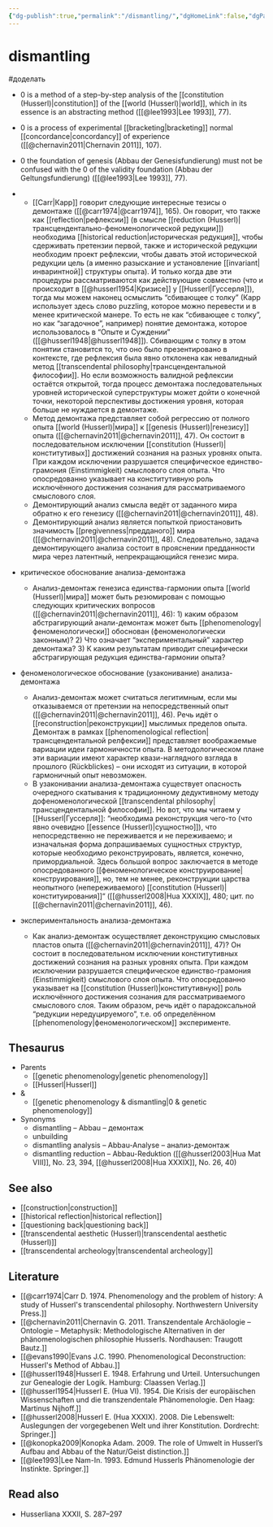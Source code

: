 ```yaml
---
{"dg-publish":true,"permalink":"/dismantling/","dgHomeLink":false,"dgPassFrontmatter":false}
---
```


# dismantling
#доделать

- 0 is a method of a step-by-step analysis of the [[constitution (Husserl)|constitution]] of the [[world (Husserl)|world]], which in its essence is an abstracting method ([[@lee1993|Lee 1993]], 77).
- 0 is a process of experimental [[bracketing|bracketing]] normal [[concordance|concordancy]] of experience ([[@chernavin2011|Chernavin 2011]], 107).
- 0 the foundation of genesis (Abbau der Genesisfundierung) must not be confused with the 0 of the validity foundation (Abbau der Geltungsfundierung) ([[@lee1993|Lee 1993]], 77).


- 
	- [[Carr|Карр]] говорит следующие интересные тезисы о демонтаже ([[@carr1974|@carr1974]], 165). Он говорит, что также как [[reflection|рефлексии]] (в смысле [[reduction (Husserl)|трансцендентально-феноменологической редукции]]) необходима [[historical reduction|историческая редукция]], чтобы сдерживать претензии первой, также и исторической редукции необходим проект рефлексии, чтобы давать этой исторической редукции цель (а именно разыскание и установление [[invariant|инваринтной]] структуры опыта). И только когда две эти процедуры рассматриваются как действующие совместно (что и происходит в [[@husserl1954|Кризисе]] у [[Husserl|Гуссерля]]), тогда мы можем наконец осмыслить “сбивающее с толку” (Карр использует здесь слово puzzling, которое можно перевести и в менее критической манере. То есть не как “сбивающее с толку”, но как “загадочное”, например) понятие демонтажа, которое использовалось в “Опыте и Суждении” ([[@husserl1948|@husserl1948]]). Сбивающим с толку в этом понятии становится то, что оно было презентировано в контексте, где рефлексия была явно отклонена как невалидный метод [[transcendental philosophy|трансцендентальной философии]]. Но если возможность валидной рефлексии остаётся открытой, тогда процесс демонтажа последовательных уровней исторической суперструктуры может дойти о конечной точки, некоторой перспективы достижения уровня, которая больше не нуждается в демонтаже.
	- Метод демонтажа представляет собой регрессию от полного опыта [[world (Husserl)|мира]] к [[genesis (Husserl)|генезису]] опыта ([[@chernavin2011|@chernavin2011]], 47). Он состоит в последовательном исключении [[constitution (Husserl)|конститутивых]] достижений сознания на разных уровнях опыта. При каждом исключении разрушается специфическое единство-грамония (Einstimmigkeit) смыслового слоя опыта. Что опосредованно указывает на конститутивную роль исключённого достижения сознания для рассматриваемого смыслового слоя.
	- Демонтирующий анализ смысла ведёт от заданного мира обратно к его генезису ([[@chernavin2011|@chernavin2011]], 48).
	- Демонтирующий анализ является попыткой приостановить значимость [[pregivenness|предданого]] мира ([[@chernavin2011|@chernavin2011]], 48). Следовательно, задача демонтирующего анализа состоит в прояснении предданности мира через латентный, непрекращающийся генезис мира.
- критическое обоснование анализа-демонтажа
	- Анализ-демонтаж генезиса единства-гармонии опыта [[world (Husserl)|мира]] может быть резюмирован с помощью следующих критических вопросов ([[@chernavin2011|@chernavin2011]], 46): 1) каким образом абстрагирующий анали-демонтаж может быть [[phenomenology|феноменологически]] обоснован (феноменологически законным)? 2) Что означает “экспериментальный” характер демонтажа? 3) К каким результатам приводит специфически абстрагирующая редукция единства-гармонии опыта?
- феноменологическое обоснование (узаконивание) анализа-демонтажа
	- Анализ-демонтаж может считаться легитимным, если мы отказываемся от претензии на непосредственный опыт ([[@chernavin2011|@chernavin2011]], 46). Речь идёт о [[reconstruction|реконструкции]] мыслимых пределов опыта. Демонтаж в рамках [[phenomenological reflection|трансцендентальной релфексии]] представляет воображаемые вариации идеи гармоничности опыта. В методологическом плане эти вариации имеют характер квази-наглядного взгляда в прошлого (Rückblickes) – они исходят из ситуации, в которой гармоничный опыт невозможен.
	- В узаконивании анализа-демонтажа существует опасность очередного скатывания к традиционному дедуктивному методу дофеноменологической [[transcendental philosophy|трансцендентальной философии]]. Но вот, что мы читаем у [[Husserl|Гуссерля]]: “необходима реконструкция чего-то (что явно очевидно [[essence (Husserl)|сущностно]]), что непосредственно не переживается и не переживаемо; и изначальная форма допрашиваемых сущностных структур, которые необходимо реконструировать, является, конечно, примордиальной. Здесь большой вопрос заключается в методе опосредованного [[феноменологическое конструирование|конструирования]], но, тем не менее, реконструкции царства неопытного (непереживаемого) [[constitution (Husserl)|конституирования]]“ ([[@husserl2008|Hua XXXIX]], 480; цит. по [[@chernavin2011|@chernavin2011]], 46).
- экспериментальность анализа-демонтажа
	- Как анализ-демонтаж осуществляет деконструкцию смысловых пластов опыта ([[@chernavin2011|@chernavin2011]], 47)? Он состоит в последовательном исключении конститутивных достижений сознания на разных уровнях опыта. При каждом исключении разрушается специфическое единство-грамония (Einstimmigkeit) смыслового слоя опыта. Что опосредованно указывает на [[constitution (Husserl)|конститутивную]] роль исключённого достижения сознания для рассматриваемого смыслового слоя. Таким образом, речь идёт о парадоксальной “редукции нередуцируемого”, т.е. об определённом [[phenomenology|феноменологическом]] эксперименте.


## Thesaurus
- Parents
	- [[genetic phenomenology|genetic phenomenology]]
	- [[Husserl|Husserl]]
- &
	- [[genetic phenomenology & dismantling|0 & genetic phenomenology]]
- Synonyms
	- dismantling – Abbau – демонтаж
	- unbuilding
	- dismantling analysis – Abbau-Analyse – анализ-демонтаж
	- dismantling reduction – Abbau-Reduktion ([[@husserl2003|Hua Mat VIII]], No. 23, 394, [[@husserl2008|Hua XXXIX]], No. 26, 40)


## See also
- [[construction|construction]]
- [[historical reflection|historical reflection]]
- [[questioning back|questioning back]]
- [[transcendental aesthetic (Husserl)|transcendental aesthetic (Husserl)]]
- [[transcendental archeology|transcendental archeology]]


## Literature
- [[@carr1974|Carr D. 1974. Phenomenology and the problem of history: A study of Husserl's transcendental philosophy. Northwestern University Press.]]
- [[@chernavin2011|Chernavin G. 2011. Transzendentale Archäologie – Ontologie – Metaphysik: Methodologische Alternativen in der phänomenologischen philosophie Husserls. Nordhausen: Traugott Bautz.]]
- [[@evans1990|Evans J.C. 1990. Phenomenological Deconstruction: Husserl's Method of Abbau.]]
- [[@husserl1948|Husserl E. 1948. Erfahrung und Urteil. Untersuchungen zur Genealogie der Logik. Hamburg: Claassen Verlag.]]
- [[@husserl1954|Husserl E. (Hua VI). 1954. Die Krisis der europäischen Wissenschaften und die transzendentale Phänomenologie. Den Haag: Martinus Nijhoff.]]
- [[@husserl2008|Husserl E. (Hua XXXIX). 2008. Die Lebenswelt: Auslegungen der vorgegebenen Welt und ihrer Konstitution. Dordrecht: Springer.]]
- [[@konopka2009|Konopka Adam. 2009. The role of Umwelt in Husserl’s Aufbau and Abbau of the Natur/Geist distinction.]]
- [[@lee1993|Lee Nam-In. 1993. Edmund Husserls Phänomenologie der Instinkte. Springer.]]

## Read also
- Husserliana XXXII, S. 287–297


